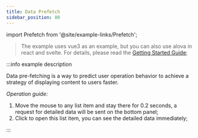 ```yaml
---
title: Data Prefetch
sidebar_position: 80
---
```


import Prefetch from '@site/example-links/Prefetch';

> The example uses vue3 as an example, but you can also use alova in react and svelte. For details, please read the [Getting Started Guide](/tutorial/getting-started/overview);

<Prefetch></Prefetch>

:::info example description

Data pre-fetching is a way to predict user operation behavior to achieve a strategy of displaying content to users faster.

_Operation guide:_

1. Move the mouse to any list item and stay there for 0.2 seconds, a request for detailed data will be sent on the bottom panel;
2. Click to open this list item, you can see the detailed data immediately;

:::
